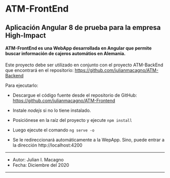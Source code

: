 # ATM-FrontEnd

## Aplicación Angular 8 de prueba para la empresa High-Impact

#### ATM-FrontEnd es una WebApp desarrollada en Angular que permite buscar información de cajeros automátios en Alemania.

Este proyecto debe ser utilizado en conjunto con el proyecto ATM-BackEnd que encontrará en el repositorio: https://github.com/julianmacagno/ATM-Backend

Para ejecutarlo: 

- Descargue el código fuente desde el repositorio de GitHub: https://github.com/julianmacagno/ATM-Frontend

- Instale *nodejs* si no lo tiene instalado. 

- Posiciónese en la raíz del proyecto y ejecute ``npm install``

- Luego ejecute el comando ``ng serve -o``

- Se le redireccionará automáticamente a la WepApp. Sino, puede entrar a la dirección http://localhost:4200

---
- Autor: Julian I. Macagno
- Fecha: Diciembre del 2020
---